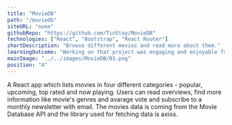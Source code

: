 ```yaml
---
title: "MovieDB"
path: "/moviedb"
siteURL: "none"
githubRepo: "https://github.com/TinStay/MovieDB"
technologies: ["React", "Bootstrap", "React Router"]
shortDescription: "Browse different movies and read more about them."
learningOutcome: "Working on that project was engaging and enjoyable for me as I had always wanted to build a movie app. Performing requests to the API and modifying the retrieved data was the main source of new knowledge during the development of the website. I also got to play around with React Router and history props which was new for me then. "
mainImage: "../../images/MovieDB/01.png"
position: "4"
---
```

A React app which lists movies in four different categories - popular, upcoming, top rated and now playing. Users can read overviews, find more information like movie's genres and avarage vote and subscribe to a monthly newsletter with email. The movies data is coming from the Movie Database API and the library used for fetching data is axios. 